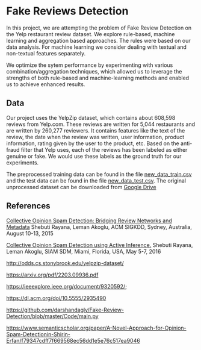 # Fake Reviews Detection

In this project, we are attempting the problem of Fake Review Detection on the Yelp restaurant review dataset. We explore rule-based, machine learning and aggregation based approaches. The rules were based on our data analysis. For machine learning we consider dealing with textual and non-textual features separately. 

We optimize the sytem performance by experimenting with various combination/aggregation techniques, which allowed us to leverage the strengths of both rule-based and machine-learning methods and enabled us to achieve enhanced results.




## Data

Our project uses the YelpZip dataset, which contains about 608,598 reviews from Yelp.com. These reviews are written for 5,044 restaurants and are written by 260,277 reviewers. It contains features like the text of the review, the date when the review was written, user information, product information, rating given by the user to the product, etc. Based on the anti-fraud filter that Yelp uses, each of the reviews has been labeled as either genuine or fake. We would use these labels as the ground truth for our experiments.

The preprocessed training data can be found in the file [new_data_train.csv](/new_data_train.csv) and the test data can be found in the file [new_data_test.csv](/new_data_test.csv). The original unprocessed dataset can be downloaded from [Google Drive](https://drive.google.com/file/d/1U35JaRIE71512aF5m2S5zP2FuJMo5tDp/view?usp=sharing)



## References
[
Collective Opinion Spam Detection: Bridging Review Networks and Metadata](http://shebuti.com/wp-content/uploads/2016/06/15-kdd-collectiveopinionspam.pdf) Shebuti Rayana, Leman Akoglu, ACM SIGKDD, Sydney, Australia, August 10-13, 2015

[Collective Opinion Spam Detection using Active Inference.](http://shebuti.com/wp-content/uploads/2016/06/16-sdm-active.pdf) Shebuti Rayana, Leman Akoglu, SIAM SDM, Miami, Florida, USA, May 5-7, 2016

http://odds.cs.stonybrook.edu/yelpzip-dataset/

https://arxiv.org/pdf/2203.09936.pdf

https://ieeexplore.ieee.org/document/9320592/;

https://dl.acm.org/doi/10.5555/2935490

https://github.com/darshandagly/Fake-Review-Detection/blob/master/Code/main.py

https://www.semanticscholar.org/paper/A-Novel-Approach-for-Opinion-Spam-Detectionin-Shirin-Erfan/f79347cdff7f669568ec56dd1e5e76c517ea9046
